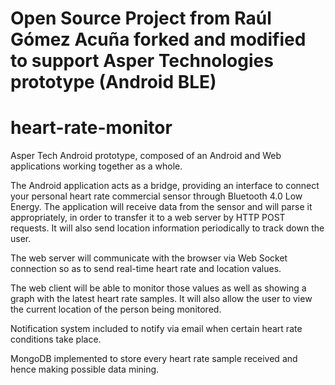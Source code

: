 # Open Source Project from Raúl Gómez Acuña forked and modified to support Asper Technologies prototype (Android BLE)

# heart-rate-monitor
Asper Tech Android prototype, composed of an Android and Web applications working together as a whole.

The Android application acts as a bridge, providing an interface to connect your personal heart rate commercial sensor through Bluetooth 4.0 Low Energy. The application will receive data from the sensor and will parse it appropriately, in order to transfer it to a web server by HTTP POST requests. It will also send location information periodically to track down the user.

The web server will communicate with the browser via Web Socket connection so as to send real-time heart rate and location values.

The web client will be able to monitor those values as well as showing a graph with the latest heart rate samples. It will also allow the user to view the current location of the person being monitored.

Notification system included to notify via email when certain heart rate conditions take place.

MongoDB implemented to store every heart rate sample received and hence making possible data mining.

